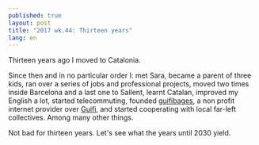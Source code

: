 ```yaml
---
published: true
layout: post
title: "2017 wk.44: Thirteen years"
lang: en
---
```


Thirteen years ago I moved to Catalonia.

Since then and in no particular order I: met Sara, became a parent of
three kids, ran over a series of jobs and professional projects, moved
two times inside Barcelona and a last one to Sallent, learnt Catalan,
improved my English a lot, started telecommuting, founded
[guifibages][], a non profit internet provider over [Guifi][], and
started cooperating with local far-left collectives. Among many
other things.

Not bad for thirteen years. Let's see what the years until 2030 yield.

[guifibages]: http://guifibages.cat/
[guifi]: https://guifi.net/
